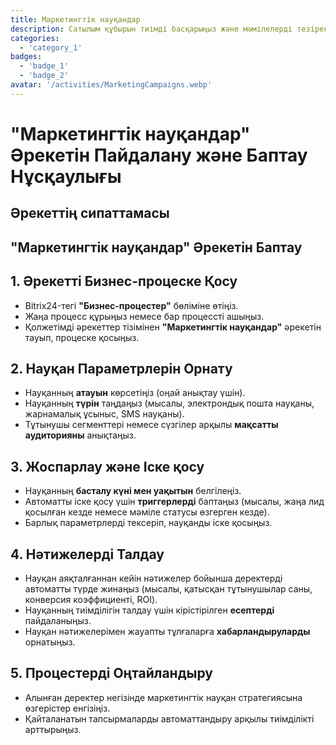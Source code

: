 ```yaml
---
title: Маркетингтік науқандар
description: Сатылым құбырын тиімді басқарыңыз және мәмілелерді тезірек жабыңыз.
categories: 
  - 'category_1'
badges: 
  - 'badge_1'
  - 'badge_2'
avatar: '/activities/MarketingCampaigns.webp'
---
```

# "Маркетингтік науқандар" Әрекетін Пайдалану және Баптау Нұсқаулығы

## Әрекеттің сипаттамасы

## **"Маркетингтік науқандар" Әрекетін Баптау**

## 1. Әрекетті Бизнес-процеске Қосу
- Bitrix24-тегі **"Бизнес-процестер"** бөліміне өтіңіз.
- Жаңа процесс құрыңыз немесе бар процессті ашыңыз.
- Қолжетімді әрекеттер тізімінен **"Маркетингтік науқандар"** әрекетін тауып, процеске қосыңыз.

## 2. Науқан Параметрлерін Орнату
- Науқанның **атауын** көрсетіңіз (оңай анықтау үшін).
- Науқанның **түрін** таңдаңыз (мысалы, электрондық пошта науқаны, жарнамалық ұсыныс, SMS науқаны).
- Тұтынушы сегменттері немесе сүзгілер арқылы **мақсатты аудиторияны** анықтаңыз.

## 3. Жоспарлау және Іске қосу
- Науқанның **басталу күні мен уақытын** белгілеңіз.
- Автоматты іске қосу үшін **триггерлерді** баптаңыз (мысалы, жаңа лид қосылған кезде немесе мәміле статусы өзгерген кезде).
- Барлық параметрлерді тексеріп, науқанды іске қосыңыз.

## 4. Нәтижелерді Талдау
- Науқан аяқталғаннан кейін нәтижелер бойынша деректерді автоматты түрде жинаңыз (мысалы, қатысқан тұтынушылар саны, конверсия коэффициенті, ROI).
- Науқанның тиімділігін талдау үшін кірістірілген **есептерді** пайдаланыңыз.
- Науқан нәтижелерімен жауапты тұлғаларға **хабарландыруларды** орнатыңыз.

## 5. Процестерді Оңтайландыру
- Алынған деректер негізінде маркетингтік науқан стратегиясына өзгерістер енгізіңіз.
- Қайталанатын тапсырмаларды автоматтандыру арқылы тиімділікті арттырыңыз.